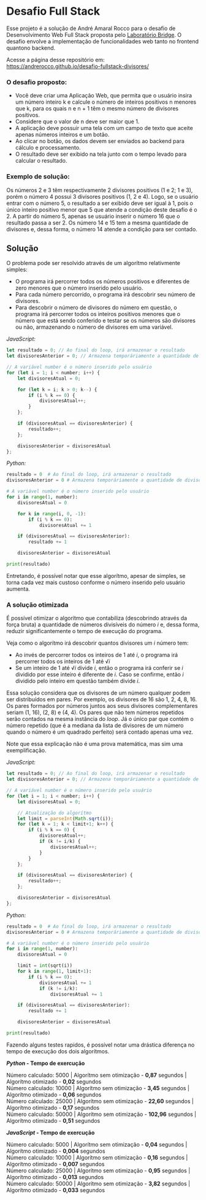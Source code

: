 # Desafio Full Stack

Esse projeto é a solução de André Amaral Rocco para o desafio de Desenvolvimento Web Full Stack proposta pelo [Laboratório Bridge](https://portal.bridge.ufsc.br). O desafio envolve a implementação de funcionalidades web tanto no frontend quantono backend.

Acesse a página desse repositório em: https://andrerocco.github.io/desafio-fullstack-divisores/

### O desafio proposto:
- Você deve criar uma Aplicação Web, que permita que o usuário insira um número inteiro k e calcule o número de inteiros positivos n menores que k, para os quais n e n + 1 têm o mesmo número de divisores positivos.
- Considere que o valor de n deve ser maior que 1.
- A aplicação deve possuir uma tela com um campo de texto que aceite apenas números inteiros e um botão.
- Ao clicar no botão, os dados devem ser enviados ao backend para cálculo e processamento.
- O resultado deve ser exibido na tela junto com o tempo levado para calcular o resultado.

### Exemplo de solução:
Os números 2 e 3 têm respectivamente 2 divisores positivos (1 e 2; 1 e 3), porém o número 4 possui 3 divisores positivos (1, 2 e 4). Logo, se o usuário entrar com o número 5, o resultado a ser exibido deve ser igual à 1, pois o único inteiro positivo menor que 5 que atende a condição deste desafio é o 2. A partir do número 5, apenas se usuário inserir o número 16 que o resultado passa a ser 2. Os número 14 e 15 tem a mesma quantidade de divisores e, dessa forma, o número 14 atende a condição para ser contado.

## Solução
O problema pode ser resolvido através de um algorítmo relativmente simples:
- O programa irá percorrer todos os números positivos e diferentes de zero menores que o número inserido pelo usuário.
- Para cada número percorrido, o programa irá descobrir seu número de divisores.
- Para descobrir o número de divisores do número em questão, o programa irá percorrer todos os inteiros positivos menores que o número que está sendo conferido e testar se os números são divisores ou não, armazenando o número de divisores em uma variável.

*JavaScript:*
```js
let resultado = 0; // Ao final do loop, irá armazenar o resultado
let divisoresAnterior = 0; // Armazena temporáriamente a quantidade de divisores do último número do loop

// A variável number é o número inserido pelo usuário
for (let i = 1; i < number; i++) {
    let divisoresAtual = 0;

    for (let k = i; k > 0; k--) {
        if (i % k == 0) { 
            divisoresAtual++;
        }
    };

    if (divisoresAtual == divisoresAnterior) {
        resultado++;
    };

    divisoresAnterior = divisoresAtual
};
```

*Python:*
```py
resultado = 0  # Ao final do loop, irá armazenar o resultado
divisoresAnterior = 0 # Armazena temporáriamente a quantidade de divisores do último número do loop

# A variável number é o número inserido pelo usuário
for i in range(1, number):
    divisoresAtual = 0

    for k in range(i, 0, -1):
        if (i % k == 0): 
            divisoresAtual += 1

    if (divisoresAtual == divisoresAnterior):
        resultado += 1

    divisoresAnterior = divisoresAtual

print(resultado)
```

Entretando, é possível notar que esse algorítmo, apesar de simples, se torna cada vez mais custoso conforme o número inserido pelo usuário aumenta.

### A solução otimizada

É possível otimizar o algorítmo que contabiliza (descobrindo através da força bruta) a quantidade de números divisíveis do número *i* e, dessa forma, reduzir significantemente o tempo de execução do programa. 

Veja como o algorítmo irá descobrir quantos divisores um *i* número tem:
- Ao invés de percorrer todos os inteiros de 1 até *i*, o programa irá percorrer todos os inteiros de 1 até √*i*
- Se um inteiro de 1 até √*i* divide *i*, então o programa irá conferir se *i* dividido por esse inteiro é diferente de *i*. Caso se confirme, então *i* dividido pelo inteiro em questão também divide *i*.

Essa solução considera que os divisores de um número qualquer podem ser distribuídos em pares. Por exemplo, os divisores de 16 são 1, 2, 4, 8, 16. Os pares formados por números juntos aos seus divisores complementares seriam (1, 16), (2, 8) e (4, 4). Os pares que não tem números repetidos serão contados na mesma instância do *loop*. Já o único par que contém o número repetido (que é a mediana da lista de divisores de um número quando o número é um quadrado perfeito) será contado apenas uma vez.

Note que essa explicação não é uma prova matemática, mas sim uma exemplificação.

*JavaScript:*
```js
let resultado = 0; // Ao final do loop, irá armazenar o resultado
let divisoresAnterior = 0; // Armazena temporáriamente a quantidade de divisores do último número do loop

// A variável number é o número inserido pelo usuário
for (let i = 1; i < number; i++) {
    let divisoresAtual = 0;

    // Atualização do algorítmo
    let limit = parseInt(Math.sqrt(i));
    for (let k = 1; k < limit+1; k++) {
        if (i % k == 0) { 
            divisoresAtual++;
            if (k != i/k) {
                divisoresAtual++;
            }
        }
    };

    if (divisoresAtual == divisoresAnterior) {
        resultado++;
    };

    divisoresAnterior = divisoresAtual
};
```

*Python:*
```py
resultado = 0  # Ao final do loop, irá armazenar o resultado
divisoresAnterior = 0 # Armazena temporáriamente a quantidade de divisores do último número do loop

# A variável number é o número inserido pelo usuário
for i in range(1, number):
    divisoresAtual = 0

    limit = int(sqrt(i))
    for k in range(1, limit+1):
        if (i % k == 0): 
            divisoresAtual += 1
            if (k != i/k):
                divisoresAtual += 1

    if (divisoresAtual == divisoresAnterior):
        resultado += 1

    divisoresAnterior = divisoresAtual

print(resultado)
```

Fazendo alguns testes rapidos, é possível notar uma drástica diferença no tempo de execução dos dois algorítmos.


***Python* - Tempo de exercução**

Número calculado: 5000 | Algorítmo sem otimização - **0,87** segundos | Algorítmo otimizado - **0,02** segundos <br>
Número calculado: 10000 | Algorítmo sem otimização - **3,45** segundos | Algorítmo otimizado - **0,06** segundos <br>
Número calculado: 25000 | Algorítmo sem otimização - **22,60** segundos | Algorítmo otimizado - **0,17** segundos <br>
Número calculado: 50000 | Algorítmo sem otimização - **102,96** segundos | Algorítmo otimizado - **0,51** segundos <br>

***JavaScript* - Tempo de exercução**

Número calculado: 5000 | Algorítmo sem otimização - **0,04** segundos | Algorítmo otimizado - **0,004** segundos <br>
Número calculado: 10000 | Algorítmo sem otimização - **0,16** segundos | Algorítmo otimizado - **0,007** segundos <br>
Número calculado: 25000 | Algorítmo sem otimização - **0,95** segundos | Algorítmo otimizado - **0,013** segundos <br>
Número calculado: 50000 | Algorítmo sem otimização - **3,82** segundos | Algorítmo otimizado - **0,033** segundos <br>